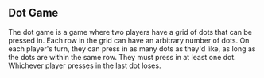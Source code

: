 ## Dot Game
The dot game is a game where two players have a grid of dots that can be pressed in. Each
row in the grid can have an arbitrary number of dots. On each player's turn, they can 
press in as many dots as they'd like, as long as the dots are within the same row. They must press in at least
one dot. Whichever player presses in the last dot loses.